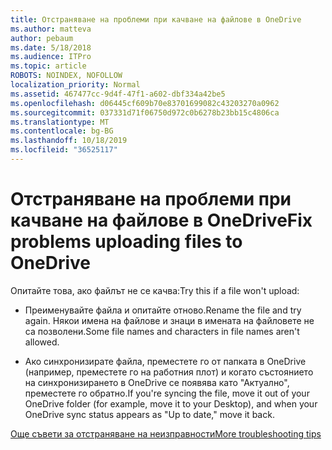 ```yaml
---
title: Отстраняване на проблеми при качване на файлове в OneDrive
ms.author: matteva
author: pebaum
ms.date: 5/18/2018
ms.audience: ITPro
ms.topic: article
ROBOTS: NOINDEX, NOFOLLOW
localization_priority: Normal
ms.assetid: 467477cc-9d4f-47f1-a602-dbf334a42be5
ms.openlocfilehash: d06445cf609b70e83701699082c43203270a0962
ms.sourcegitcommit: 037331d71f06750d972c0b6278b23bb15c4806ca
ms.translationtype: MT
ms.contentlocale: bg-BG
ms.lasthandoff: 10/18/2019
ms.locfileid: "36525117"
---
```

# <a name="fix-problems-uploading-files-to-onedrive"></a><span data-ttu-id="c8635-102">Отстраняване на проблеми при качване на файлове в OneDrive</span><span class="sxs-lookup"><span data-stu-id="c8635-102">Fix problems uploading files to OneDrive</span></span>

<span data-ttu-id="c8635-103">Опитайте това, ако файлът не се качва:</span><span class="sxs-lookup"><span data-stu-id="c8635-103">Try this if a file won't upload:</span></span>
  
- <span data-ttu-id="c8635-104">Преименувайте файла и опитайте отново.</span><span class="sxs-lookup"><span data-stu-id="c8635-104">Rename the file and try again.</span></span> <span data-ttu-id="c8635-105">Някои имена на файлове и знаци в имената на файловете не са позволени.</span><span class="sxs-lookup"><span data-stu-id="c8635-105">Some file names and characters in file names aren't allowed.</span></span> 
    
- <span data-ttu-id="c8635-106">Ако синхронизирате файла, преместете го от папката в OneDrive (например, преместете го на работния плот) и когато състоянието на синхронизирането в OneDrive се появява като "Актуално", преместете го обратно.</span><span class="sxs-lookup"><span data-stu-id="c8635-106">If you're syncing the file, move it out of your OneDrive folder (for example, move it to your Desktop), and when your OneDrive sync status appears as "Up to date," move it back.</span></span> 
    
[<span data-ttu-id="c8635-107">Още съвети за отстраняване на неизправности</span><span class="sxs-lookup"><span data-stu-id="c8635-107">More troubleshooting tips</span></span>](https://go.microsoft.com/fwlink/?linkid=873155)
  

